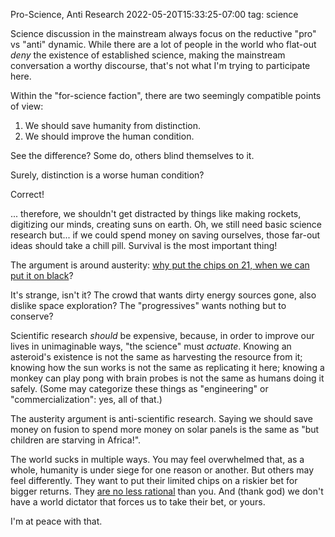 Pro-Science, Anti Research
2022-05-20T15:33:25-07:00
tag: science

Science discussion in the mainstream always focus on the reductive "pro" vs "anti" dynamic. While there are
a lot of people in the world who flat-out _deny_ the existence of established science, making the mainstream
conversation a worthy discourse, that's not what I'm trying to participate here.

Within the "for-science faction", there are two seemingly compatible points of view:

1. We should save humanity from distinction.
2. We should improve the human condition.

See the difference? Some do, others blind themselves to it.

Surely, distinction is a worse human condition?

Correct!

... therefore, we shouldn't get distracted by things like making rockets, digitizing our minds, creating suns
on earth. Oh, we still need basic science research but... if we could spend money on saving ourselves, those
far-out ideas should take a chill pill. Survival is the most important thing!

The argument is around austerity: [why put the chips on 21, when we can put it on black][1]?

It's strange, isn't it? The crowd that wants dirty energy sources gone, also dislike space exploration? The
"progressives" wants nothing but to conserve?

Scientific research _should_ be expensive, because, in order to improve our lives in unimaginable ways, "the
science" must _actuate_. Knowing an asteroid's existence is not the same as harvesting the resource from it;
knowing how the sun works is not the same as replicating it here; knowing a monkey can play pong with brain
probes is not the same as humans doing it safely. (Some may categorize these things as "engineering" or
"commercialization": yes, all of that.)

The austerity argument is anti-scientific research. Saying we should save money on fusion to spend more money
on solar panels is the same as "but children are starving in Africa!".

The world sucks in multiple ways. You may feel overwhelmed that, as a whole, humanity is under siege for one
reason or another. But others may feel differently. They want to put their limited chips on a riskier bet for
bigger returns. They [are no less rational][2] than you. And (thank god) we don't have a world dictator that
forces us to take their bet, or yours.

I'm at peace with that. 

[1]: https://en.wikipedia.org/wiki/Roulette
[2]: https://en.wikipedia.org/wiki/Expected_value
